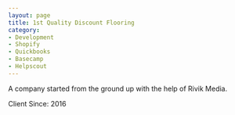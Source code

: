```yaml
---
layout: page
title: 1st Quality Discount Flooring
category: 
- Development
- Shopify
- Quickbooks
- Basecamp
- Helpscout  
---
```


A company started from the ground up with the help of Rivik Media. 

Client Since: 2016